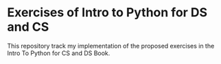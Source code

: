 # Exercises of Intro to Python for DS and CS

This repository track my implementation of the proposed exercises in the Intro To Python for CS and DS Book.